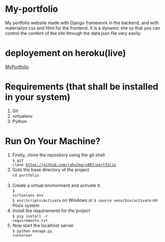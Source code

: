 # My-portfolio
 My portfolio website made with Django framework in the backend, and with materialize css and html for the frontend. It is a dynamic site so that you can control the       content of the site through the data.json file very easily.

#  deployement on heroku(live) 
  [MyPortfolio](https://vast-earth-25200.herokuapp.com/)
  
# Requirements (that shall be installed in your system)
1. Git 
2. virtualenv
3. Python

# Run On Your Machine?

1. Firstly, clone the repository using the git shell <br>
<code>$ git clone https://github.com/rahulmars007/portfolio</code> <br>
2. Goto the base directory of the project <br>
<code>cd portfolio </code> <br>
3. Create a virtual environment and activate it. <br>
<code>$ virtualenv env</code> <br>
<code>$ env\Scripts\Activate</code> on Windows or <code>$ source venv/bin/activate</code> on Posix system <br>
4. Install the requirements for the project <br>
<code>$ pip install -r requirements.txt</code>  <br>
5. Now start the localhost server<br>
<code>$ python manage.py runserver</code> <br>
